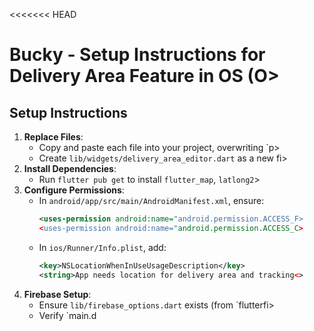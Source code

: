 <<<<<<< HEAD
# Bucky - Setup Instructions for Delivery Area Feature in OS (O>

## Setup Instructions

1. **Replace Files**:
   - Copy and paste each file into your project, overwriting `p>
   - Create `lib/widgets/delivery_area_editor.dart` as a new fi>
2. **Install Dependencies**:
   - Run `flutter pub get` to install `flutter_map`, `latlong2`>
3. **Configure Permissions**:
   - In `android/app/src/main/AndroidManifest.xml`, ensure:
     ```xml
     <uses-permission android:name="android.permission.ACCESS_F>
     <uses-permission android:name="android.permission.ACCESS_C>
     ```
   - In `ios/Runner/Info.plist`, add:
     ```xml
     <key>NSLocationWhenInUseUsageDescription</key>
     <string>App needs location for delivery area and tracking<>
     ```
4. **Firebase Setup**:
   - Ensure `lib/firebase_options.dart` exists (from `flutterfi>
   - Verify `main.d